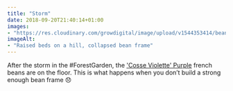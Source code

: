 ```yaml
---
title: "Storm"
date: 2018-09-20T21:40:14+01:00
images: 
- "https://res.cloudinary.com/growdigital/image/upload/v1544353414/beans-30916709138.jpg"
imageAlt: 
- "Raised beds on a hill, collapsed bean frame"
---
```


After the storm in the #ForestGarden, the ['Cosse Violette' Purple](http://www.realseeds.co.uk/beans.html) french beans are on the floor. This is what happens when you don’t build a strong enough bean frame 😞
